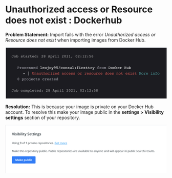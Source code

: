 # Unauthorized access or Resource does not exist : Dockerhub

**Problem Statement:** Import fails with the error _Unauthorized access or Resource does not exist_ when importing images from Docker Hub.

![](../../../.gitbook/assets/screen-shot-2021-04-28-at-2.13.11-am.png)


**Resolution:** This is because your image is private on your Docker Hub account. To resolve this make your image public in the **settings &gt; Visibility settings** section of your repository.

![](../../../.gitbook/assets/screen-shot-2021-04-28-at-2.24.55-am.png)


